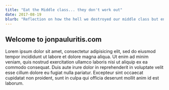 ```yaml
---
title: "Eat the Middle class... they don't work out"
date: 2017-08-19
blurb: "Reflection on how the hell we destroyed our middle class but enjoyed every minute of it"
---
```


## Welcome to jonpauluritis.com

Lorem ipsum dolor sit amet, consectetur adipisicing elit, sed do eiusmod
tempor incididunt ut labore et dolore magna aliqua. Ut enim ad minim veniam,
quis nostrud exercitation ullamco laboris nisi ut aliquip ex ea commodo
consequat. Duis aute irure dolor in reprehenderit in voluptate velit esse
cillum dolore eu fugiat nulla pariatur. Excepteur sint occaecat cupidatat non
proident, sunt in culpa qui officia deserunt mollit anim id est laborum.